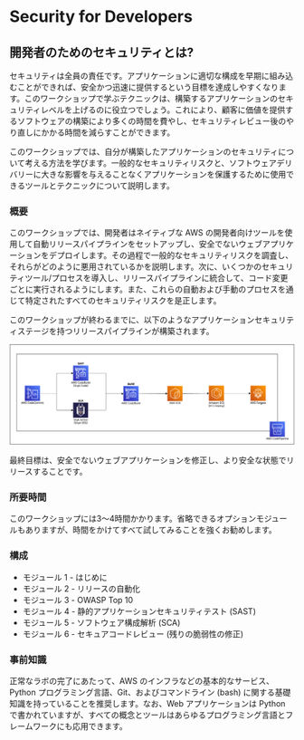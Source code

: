 # Security for Developers
## 開発者のためのセキュリティとは?

セキュリティは全員の責任です。アプリケーションに適切な構成を早期に組み込むことができれば、安全かつ迅速に提供するという目標を達成しやすくなります。このワークショップで学ぶテクニックは、構築するアプリケーションのセキュリティレベルを上げるのに役立つでしょう。これにより、顧客に価値を提供するソフトウェアの構築により多くの時間を費やし、セキュリティレビュー後のやり直しにかかる時間を減らすことができます。

このワークショップでは、自分が構築したアプリケーションのセキュリティについて考える方法を学びます。一般的なセキュリティリスクと、ソフトウェアデリバリーに大きな影響を与えることなくアプリケーションを保護するために使用できるツールとテクニックについて説明します。

### 概要

このワークショップでは、開発者はネイティブな AWS の開発者向けツールを使用して自動リリースパイプラインをセットアップし、安全でないウェブアプリケーションをデプロイします。その過程で一般的なセキュリティリスクを調査し、それらがどのように悪用されているかを説明します。次に、いくつかのセキュリティツール/プロセスを導入し、リリースパイプラインに統合して、コード変更ごとに実行されるようにします。また、これらの自動および手動のプロセスを通じて特定されたすべてのセキュリティリスクを是正します。

このワークショップが終わるまでに、以下のようなアプリケーションセキュリティステージを持つリリースパイプラインが構築されます。

<img src="/static/images/全体構成図.png" alt="全体構成図">

最終目標は、安全でないウェブアプリケーションを修正し、より安全な状態でリリースすることです。

### 所要時間

このワークショップには3〜4時間かかります。省略できるオプションモジュールもありますが、時間をかけてすべて試してみることを強くお勧めします。

### 構成

- モジュール 1 - はじめに
- モジュール 2 - リリースの自動化
- モジュール 3 - OWASP Top 10
- モジュール 4 - 静的アプリケーションセキュリティテスト (SAST)
- モジュール 5 - ソフトウェア構成解析 (SCA)
- モジュール 6 - セキュアコードレビュー (残りの脆弱性の修正)

### 事前知識

正常なラボの完了にあたって、AWS のインフラなどの基本的なサービス、Python プログラミング言語、Git、およびコマンドライン (bash) に関する基礎知識を持っていることを推奨します。なお、Web アプリケーションは Python で書かれていますが、すべての概念とツールはあらゆるプログラミング言語とフレームワークにも応用できます。